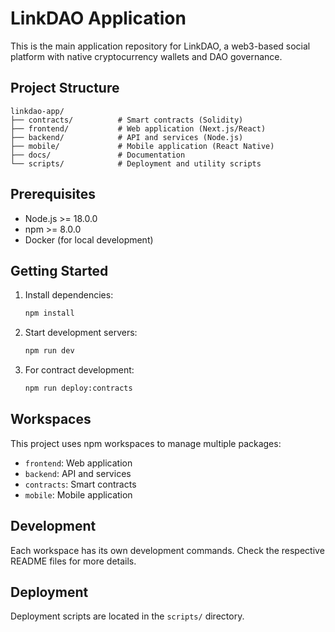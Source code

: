 # LinkDAO Application

This is the main application repository for LinkDAO, a web3-based social platform with native cryptocurrency wallets and DAO governance.

## Project Structure

```
linkdao-app/
├── contracts/          # Smart contracts (Solidity)
├── frontend/           # Web application (Next.js/React)
├── backend/            # API and services (Node.js)
├── mobile/             # Mobile application (React Native)
├── docs/               # Documentation
└── scripts/            # Deployment and utility scripts
```

## Prerequisites

- Node.js >= 18.0.0
- npm >= 8.0.0
- Docker (for local development)

## Getting Started

1. Install dependencies:
   ```bash
   npm install
   ```

2. Start development servers:
   ```bash
   npm run dev
   ```

3. For contract development:
   ```bash
   npm run deploy:contracts
   ```

## Workspaces

This project uses npm workspaces to manage multiple packages:

- `frontend`: Web application
- `backend`: API and services
- `contracts`: Smart contracts
- `mobile`: Mobile application

## Development

Each workspace has its own development commands. Check the respective README files for more details.

## Deployment

Deployment scripts are located in the `scripts/` directory.